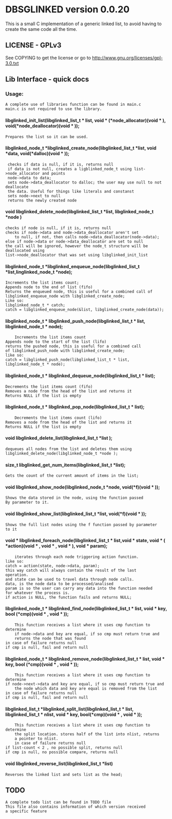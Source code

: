 # DBSGLINKED version 0.0.20

This is a small C implementation of a generic linked list, to avoid having to
create the same code all the time. 
		
## LICENSE - GPLv3
See COPYING to get the license or go to
http://www.gnu.org/licenses/gpl-3.0.txt

## Lib Interface - quick docs
### Usage:
	A complete use of libraries function can be found in main.c
	main.c is not required to use the library.
#### libglinked_init_list(libglinked_list_t * list, void * (*node_allocator)(void * ), void(*node_deallocator)(void * )); 
	Prepares the list so it can be used.

#### libglinked_node_t *libglinked_create_node(libglinked_list_t *list, void *data, void(*dalloc)(void * ));
     checks if data is null, if it is, returns null
     if data is not null, creates a ligblinked_node_t using list->node_allocator and points
     node->data to data;
     sets node->data_deallocator to dalloc; the user may use null to not deallocate
     the data. Useful for things like literals and constanst
     sets node->next to null
     returns the newly created node

#### void libglinked_delete_node(libglinked_list_t *list, libglinked_node_t *node )
	checks if node is null, if it is, returns null
	checks if node->data and node->data_deallocator aren't set
        to null, if not, then calls node->data_deallocator(node->data);
	else if node->data or node->data_deallocator are set to null
	the call will be ignored, however the node_t structure will be deallocated using
	list->node_deallocator that was set using libglinked_init_list
	
#### libglinked_node_t *libglinked_enqueue_node(libglinked_list_t *list,linglinked_node_t *node);
	Increments the list items count;
	Appends node to the end of list (fifo)
	Returns the enqueued node, this is useful for a combined call of
	libglinked_enqueue_node with libglinked_create_node;
	Like so:
	libglinked_node_t * catch;
	catch = libglinked_enqueue_node(&list, libglinked_create_node(data));

#### libglinked_node_t * libglinked_push_node(libglinked_list_t * list, libglinked_node_t * node);
        Increments the list items count
	Appends node to the start of the list (lifo)
	returns the pushed node, this is useful for a combined call
	of libglinked_push_node with libglinked_create_node;
	like so:
	catch = libglinked_push_node(libglinked_list_t * list, libglinked_node_t * node);

#### libglinked_node_t * libglinked_dequeue_node(libglinked_list_t * list);
	Decrements the list items count (fifo)
	Removes a node from the head of the list and returns it
	Returns NULL if the list is empty

#### libglinked_node_t * libglinked_pop_node(libglinked_list_t * list);
        Decrements the list items count (lifo)
	Removes a node from the head of the list and returns it
	Returns NULL if the list is empty     

#### void libglinked_delete_list(libglinked_list_t *list );
	dequeues all nodes from the list and deletes them using 
	libglinked_delete_node(libglinked_node_t *node );

#### size_t libglinked_get_num_items(libglinked_list_t *list);
	Gets the count of the current amount of items in the list;

#### void libglinked_show_node(libglinked_node_t *node, void(*f)(void * ));
	Shows the data stored in the node, using the function passed
	By parameter to it. 

#### void libglinked_show_list(libglinked_list_t *list, void(*f)(void * ));
	Shows the full list nodes using the f function passed by parameter
	to it

#### void * libglinked_foreach_node(libglinked_list_t * list,void * state, void * ( *action)(void * , void * , void * ), void * param);
        iterates through each node triggering action function.
	like so:
	catch = action(state, node->data, param);
	this way catch will always contain the result of the last 
	operation.
	and state can be used to travel data through node calls.
	data, is the node data to be processed/analised
	param is so the user can carry any data into the function needed
	for whatever the process is. 
	if action is NULL, the function fails and returns NULL;

#### libglinked_node_t * libglinked_find_node(libglinked_list_t * list, void * key, bool (*cmp)(void * , void * ));
        This function receives a list where it uses cmp function to determine
        if node->data and key are equal, if so cmp must return true and
        returns the node that was found
	in case of failure returns null
	if cmp is null, fail and return null

#### libglinked_node_t * libglinked_remove_node(libglinked_list_t * list, void * key, bool (*cmp)(void * , void * ));
     	This function receives a list where it uses cmp function to determine
	if node->next->data and key are equal, if so cmp must return true and
        the node which data and key are equal is removed from the list
	in case of failure returns null
	if cmp is null, fail and return null

#### libglinked_list_t *libglinked_split_list(libglinked_list_t * list, libglinked_list_t * nlist, void * key, bool(*cmp)(void * , void * ));
        This function receives a list where it uses cmp function to determine
        the split location. stores half of the list into nlist, returns
        a pointer to nlist.
        in case of failure returns null
	if list-count < 2 , no possible split, returns null
	if cmp is null, no possible compare, returns null

#### void libglinked_reverse_list(libglinked_list_t *list)
	Reverses the linked list and sets list as the head;
	
## TODO
	A complete todo list can be found in TODO file
	This file also contains information of which version received
	a specific feature
